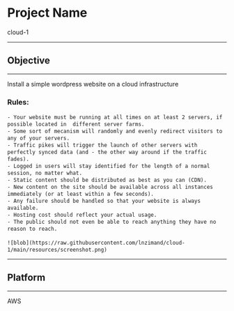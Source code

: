 # Project Name
cloud-1

*********************************************************************************
## Objective
*********************************************************************************
Install a simple wordpress website on a cloud infrastructure

### Rules:
	- Your website must be running at all times on at least 2 servers, if possible located in  different server farms.
	- Some sort of mecanism will randomly and evenly redirect visitors to any of your servers.
	- Traffic pikes will trigger the launch of other servers with perfectly synced data (and - the other way around if the traffic fades).
	- Logged in users will stay identified for the length of a normal session, no matter what.
	- Static content should be distributed as best as you can (CDN).
	- New content on the site should be available across all instances immediately (or at least within a few seconds).
	- Any failure should be handled so that your website is always available.
	- Hosting cost should reflect your actual usage.
	- The public should not even be able to reach anything they have no reason to reach.

    ![blob](https://raw.githubusercontent.com/lnzimand/cloud-1/main/resources/screenshot.png)

*********************************************************************************
## Platform
*********************************************************************************
AWS
